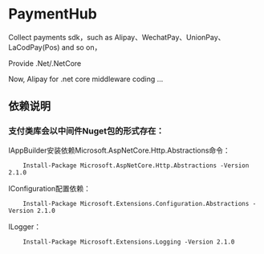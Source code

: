 # PaymentHub
Collect payments sdk，such as Alipay、WechatPay、UnionPay、LaCodPay(Pos) and so on，

Provide .Net/.NetCore

Now, Alipay for .net core middleware
coding ...

## 依赖说明
### 支付类库会以中间件Nuget包的形式存在：
IAppBuilder安装依赖Microsoft.AspNetCore.Http.Abstractions命令：
```
	Install-Package Microsoft.AspNetCore.Http.Abstractions -Version 2.1.0
```

IConfiguration配置依赖：
```
	Install-Package Microsoft.Extensions.Configuration.Abstractions -Version 2.1.0
```

ILogger：
```
	Install-Package Microsoft.Extensions.Logging -Version 2.1.0
```




